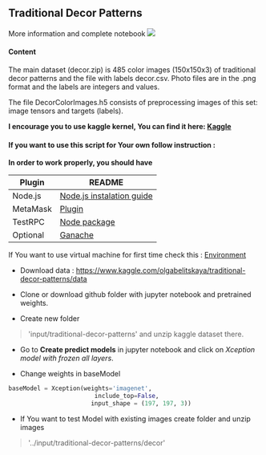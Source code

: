 ## Traditional Decor Patterns  

More information and complete notebook 
[![](https://mateuszgrzyb.pl/wp-content/uploads/2017/07/kaggle-logo-transparent-300.png)](https://www.kaggle.com/olgabelitskaya/traditional-decor-patterns)  

#### Content

The main dataset (decor.zip) is 485 color images (150x150x3) of traditional decor patterns and the file with labels decor.csv. Photo files are in the .png format and the labels are integers and values.

The file DecorColorImages.h5 consists of preprocessing images of this set: image tensors and targets (labels).

**I encourage you to use kaggle kernel, You can find it here: [Kaggle](https://www.kaggle.com/rafalb/transfer-learning-and-image-preprocessing-94)**  

#### If you want to use this script for Your own follow instruction :   

**In order to work properly, you should have**  

| Plugin | README |
| ------ | ------ |
| Node.js | [Node.js instalation guide](https://nodejs.org/en/download/package-manager/) |
| MetaMask | [Plugin](https://metamask.io/) |
| TestRPC | [Node package](https://www.npmjs.com/package/ethereumjs-testrpc) |
|Optional| [Ganache](http://truffleframework.com/docs/ganache/using)|

If You want to use virtual machine for first time check this : [Environment](https://github.com/dataworkshop/course_env)  


* Download data : https://www.kaggle.com/olgabelitskaya/traditional-decor-patterns/data  
  
* Clone or download github folder with jupyter notebook and pretrained weights.
  
* Create new folder 
> 'input/traditional-decor-patterns'   and unzip kaggle dataset there.  
  
* Go to **Create predict models** in jupyter notebook and click on *Xception model with frozen all layers*.  
  
* Change weights in baseModel  
``` python
baseModel = Xception(weights='imagenet', 
                        include_top=False,
                       input_shape = (197, 197, 3))
```

* If You want to test Model with existing images create folder  and unzip images
> '../input/traditional-decor-patterns/decor'   


  
